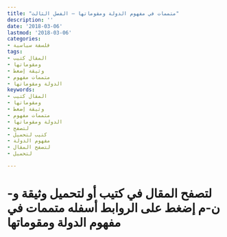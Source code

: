 ```yaml
---
title: "متممات في مفهوم الدولة ومقوماتها – الفصل الثالث"
description: ''
date: '2018-03-06'
lastmod: '2018-03-06'
categories:
- فلسفة سياسية
tags:
- المقال كتيب
- ومقوماتها
- وثيقة إضغط
- متممات مفهوم
- الدولة ومقوماتها
keywords:
- المقال كتيب
- ومقوماتها
- وثيقة إضغط
- متممات مفهوم
- الدولة ومقوماتها
- لتصفح
- كتيب لتحميل
- مفهوم الدولة
- لتصفح المقال
- لتحميل

---
```

# **لتصفح المقال في كتيب أو لتحميل وثيقة و-ن-م إضغط على الروابط أسفله** **متممات في مفهوم الدولة ومقوماتها**

###